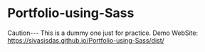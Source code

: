 # Portfolio-using-Sass
Caution--- This is a dummy one just for practice.
Demo WebSite: https://sivasisdas.github.io/Portfolio-using-Sass/dist/
